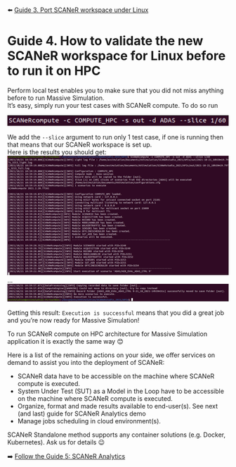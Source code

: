 :arrow_left: [Guide 3. Port SCANeR workspace under Linux](HT_Port_SCANeR_workspace_under_Linux.md)

# Guide 4. How to validate the new SCANeR workspace for Linux before to run it on HPC

Perform local test enables you to make sure that you did not miss anything before to run Massive Simulation.  
It’s easy, simply run your test cases with SCANeR compute. To do so run  

![](./assets/SCANeRcompute.png)

We add the `--slice` argument to run only 1 test case, if one is running then that means that our SCANeR workspace is set up.  
Here is the results you should get:  
![](./assets/SCANeRcompute1.png)
...  
![](./assets/SCANeRcompute2.png)

Getting this result: `Execution is successful` means that you did a great job and you’re now ready for Massive Simulation!  

To run SCANeR compute on HPC architecture for Massive Simulation application it is exactly the same way 😊  

Here is a list of the remaining actions on your side, we offer services on demand to assist you into the deployment of SCANeR:
* SCANeR data have to be accessible on the machine where SCANeR compute is executed.
* System Under Test (SUT) as a Model in the Loop have to be accessible on the machine where SCANeR compute is executed.
* Organize, format and made results available to end-user(s). See next (and last) guide for SCANeR Analytics demo
* Manage jobs scheduling in cloud environment(s).

SCANeR Standalone method supports any container solutions (e.g. Docker, Kubernetes).
Ask us for details 😉

:arrow_right: [Follow the Guide 5: SCANeR Analytics](HT_Analytics.md)
